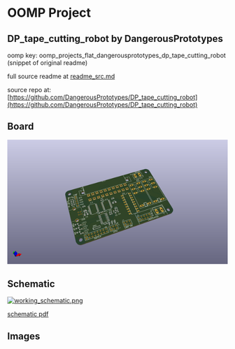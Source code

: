 # OOMP Project  
## DP_tape_cutting_robot  by DangerousPrototypes  
  
oomp key: oomp_projects_flat_dangerousprototypes_dp_tape_cutting_robot  
(snippet of original readme)  
  
  
  full source readme at [readme_src.md](readme_src.md)  
  
source repo at: [https://github.com/DangerousPrototypes/DP_tape_cutting_robot](https://github.com/DangerousPrototypes/DP_tape_cutting_robot)  
## Board  
  
[![working_3d.png](working_3d_600.png)](working_3d.png)  
## Schematic  
  
[![working_schematic.png](working_schematic_600.png)](working_schematic.png)  
  
[schematic pdf](working_schematic.pdf)  
## Images  
